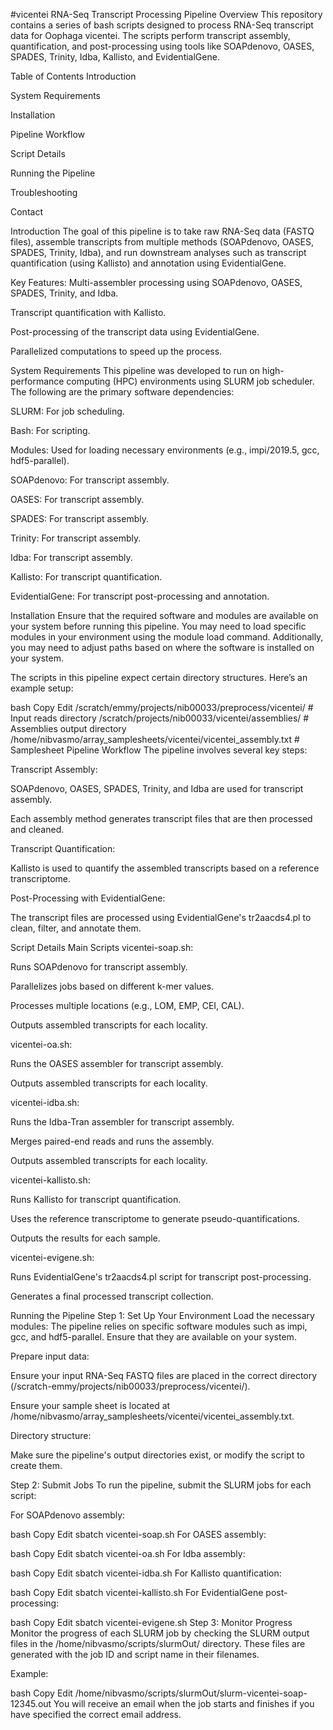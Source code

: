 #vicentei RNA-Seq Transcript Processing Pipeline
Overview
This repository contains a series of bash scripts designed to process RNA-Seq transcript data for Oophaga vicentei. The scripts perform transcript assembly, quantification, and post-processing using tools like SOAPdenovo, OASES, SPADES, Trinity, Idba, Kallisto, and EvidentialGene.

Table of Contents
Introduction

System Requirements

Installation

Pipeline Workflow

Script Details

Running the Pipeline

Troubleshooting

Contact

Introduction
The goal of this pipeline is to take raw RNA-Seq data (FASTQ files), assemble transcripts from multiple methods (SOAPdenovo, OASES, SPADES, Trinity, Idba), and run downstream analyses such as transcript quantification (using Kallisto) and annotation using EvidentialGene.

Key Features:
Multi-assembler processing using SOAPdenovo, OASES, SPADES, Trinity, and Idba.

Transcript quantification with Kallisto.

Post-processing of the transcript data using EvidentialGene.

Parallelized computations to speed up the process.

System Requirements
This pipeline was developed to run on high-performance computing (HPC) environments using SLURM job scheduler. The following are the primary software dependencies:

SLURM: For job scheduling.

Bash: For scripting.

Modules: Used for loading necessary environments (e.g., impi/2019.5, gcc, hdf5-parallel).

SOAPdenovo: For transcript assembly.

OASES: For transcript assembly.

SPADES: For transcript assembly.

Trinity: For transcript assembly.

Idba: For transcript assembly.

Kallisto: For transcript quantification.

EvidentialGene: For transcript post-processing and annotation.

Installation
Ensure that the required software and modules are available on your system before running this pipeline. You may need to load specific modules in your environment using the module load command. Additionally, you may need to adjust paths based on where the software is installed on your system.

The scripts in this pipeline expect certain directory structures. Here’s an example setup:

bash
Copy
Edit
/scratch/emmy/projects/nib00033/preprocess/vicentei/       # Input reads directory
/scratch/projects/nib00033/vicentei/assemblies/              # Assemblies output directory
/home/nibvasmo/array_samplesheets/vicentei/vicentei_assembly.txt  # Samplesheet
Pipeline Workflow
The pipeline involves several key steps:

Transcript Assembly:

SOAPdenovo, OASES, SPADES, Trinity, and Idba are used for transcript assembly.

Each assembly method generates transcript files that are then processed and cleaned.

Transcript Quantification:

Kallisto is used to quantify the assembled transcripts based on a reference transcriptome.

Post-Processing with EvidentialGene:

The transcript files are processed using EvidentialGene's tr2aacds4.pl to clean, filter, and annotate them.

Script Details
Main Scripts
vicentei-soap.sh:

Runs SOAPdenovo for transcript assembly.

Parallelizes jobs based on different k-mer values.

Processes multiple locations (e.g., LOM, EMP, CEI, CAL).

Outputs assembled transcripts for each locality.

vicentei-oa.sh:

Runs the OASES assembler for transcript assembly.

Outputs assembled transcripts for each locality.

vicentei-idba.sh:

Runs the Idba-Tran assembler for transcript assembly.

Merges paired-end reads and runs the assembly.

Outputs assembled transcripts for each locality.

vicentei-kallisto.sh:

Runs Kallisto for transcript quantification.

Uses the reference transcriptome to generate pseudo-quantifications.

Outputs the results for each sample.

vicentei-evigene.sh:

Runs EvidentialGene's tr2aacds4.pl script for transcript post-processing.

Generates a final processed transcript collection.

Running the Pipeline
Step 1: Set Up Your Environment
Load the necessary modules: The pipeline relies on specific software modules such as impi, gcc, and hdf5-parallel. Ensure that they are available on your system.

Prepare input data:

Ensure your input RNA-Seq FASTQ files are placed in the correct directory (/scratch-emmy/projects/nib00033/preprocess/vicentei/).

Ensure your sample sheet is located at /home/nibvasmo/array_samplesheets/vicentei/vicentei_assembly.txt.

Directory structure:

Make sure the pipeline's output directories exist, or modify the script to create them.

Step 2: Submit Jobs
To run the pipeline, submit the SLURM jobs for each script:

For SOAPdenovo assembly:

bash
Copy
Edit
sbatch vicentei-soap.sh
For OASES assembly:

bash
Copy
Edit
sbatch vicentei-oa.sh
For Idba assembly:

bash
Copy
Edit
sbatch vicentei-idba.sh
For Kallisto quantification:

bash
Copy
Edit
sbatch vicentei-kallisto.sh
For EvidentialGene post-processing:

bash
Copy
Edit
sbatch vicentei-evigene.sh
Step 3: Monitor Progress
Monitor the progress of each SLURM job by checking the SLURM output files in the /home/nibvasmo/scripts/slurmOut/ directory. These files are generated with the job ID and script name in their filenames.

Example:

bash
Copy
Edit
/home/nibvasmo/scripts/slurmOut/slurm-vicentei-soap-12345.out
You will receive an email when the job starts and finishes if you have specified the correct email address.

